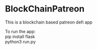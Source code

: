 # BlockChainPatreon
This is a blockchain based patreon defi app

To run the app: <br>
pip install flask <br>
python3 run.py <br>
